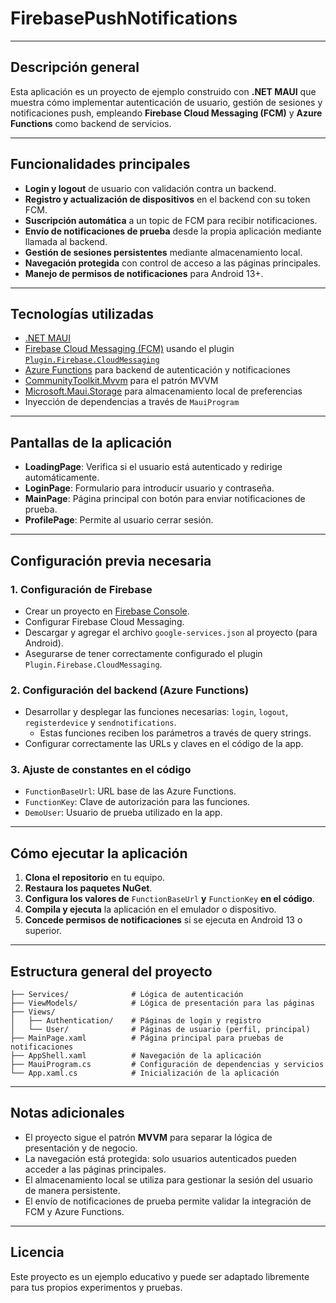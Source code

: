 # FirebasePushNotifications

---

## Descripción general

Esta aplicación es un proyecto de ejemplo construido con **.NET MAUI** que muestra cómo implementar autenticación de usuario, gestión de sesiones y notificaciones push, empleando **Firebase Cloud Messaging (FCM)** y **Azure Functions** como backend de servicios.

---

## Funcionalidades principales

- **Login y logout** de usuario con validación contra un backend.
- **Registro y actualización de dispositivos** en el backend con su token FCM.
- **Suscripción automática** a un topic de FCM para recibir notificaciones.
- **Envío de notificaciones de prueba** desde la propia aplicación mediante llamada al backend.
- **Gestión de sesiones persistentes** mediante almacenamiento local.
- **Navegación protegida** con control de acceso a las páginas principales.
- **Manejo de permisos de notificaciones** para Android 13+.

---

## Tecnologías utilizadas

- [.NET MAUI](https://learn.microsoft.com/dotnet/maui/)
- [Firebase Cloud Messaging (FCM)](https://firebase.google.com/docs/cloud-messaging) usando el plugin [`Plugin.Firebase.CloudMessaging`](https://github.com/Baseflow/Plugin.Firebase)
- [Azure Functions](https://azure.microsoft.com/en-us/products/functions/) para backend de autenticación y notificaciones
- [CommunityToolkit.Mvvm](https://learn.microsoft.com/dotnet/communitytoolkit/mvvm/) para el patrón MVVM
- [Microsoft.Maui.Storage](https://learn.microsoft.com/dotnet/api/microsoft.maui.storage) para almacenamiento local de preferencias
- Inyección de dependencias a través de `MauiProgram`

---

## Pantallas de la aplicación

- **LoadingPage**: Verifica si el usuario está autenticado y redirige automáticamente.
- **LoginPage**: Formulario para introducir usuario y contraseña.
- **MainPage**: Página principal con botón para enviar notificaciones de prueba.
- **ProfilePage**: Permite al usuario cerrar sesión.

---

## Configuración previa necesaria

### 1. Configuración de Firebase

- Crear un proyecto en [Firebase Console](https://console.firebase.google.com/).
- Configurar Firebase Cloud Messaging.
- Descargar y agregar el archivo `google-services.json` al proyecto (para Android).
- Asegurarse de tener correctamente configurado el plugin `Plugin.Firebase.CloudMessaging`.

### 2. Configuración del backend (Azure Functions)

- Desarrollar y desplegar las funciones necesarias: `login`, `logout`, `registerdevice` y `sendnotifications`.
    - Estas funciones reciben los parámetros a través de query strings.
- Configurar correctamente las URLs y claves en el código de la app.

### 3. Ajuste de constantes en el código

- `FunctionBaseUrl`: URL base de las Azure Functions.
- `FunctionKey`: Clave de autorización para las funciones.
- `DemoUser`: Usuario de prueba utilizado en la app.

---

## Cómo ejecutar la aplicación

1. **Clona el repositorio** en tu equipo.
2. **Restaura los paquetes NuGet**.
3. **Configura los valores de** `FunctionBaseUrl` **y** `FunctionKey` **en el código**.
4. **Compila y ejecuta** la aplicación en el emulador o dispositivo.
5. **Concede permisos de notificaciones** si se ejecuta en Android 13 o superior.

---

## Estructura general del proyecto

```
├── Services/              # Lógica de autenticación
├── ViewModels/            # Lógica de presentación para las páginas
├── Views/
│   ├── Authentication/    # Páginas de login y registro
│   └── User/              # Páginas de usuario (perfil, principal)
├── MainPage.xaml          # Página principal para pruebas de notificaciones
├── AppShell.xaml          # Navegación de la aplicación
├── MauiProgram.cs         # Configuración de dependencias y servicios
└── App.xaml.cs            # Inicialización de la aplicación
```

---

## Notas adicionales

- El proyecto sigue el patrón **MVVM** para separar la lógica de presentación y de negocio.
- La navegación está protegida: solo usuarios autenticados pueden acceder a las páginas principales.
- El almacenamiento local se utiliza para gestionar la sesión del usuario de manera persistente.
- El envío de notificaciones de prueba permite validar la integración de FCM y Azure Functions.

---

## Licencia

Este proyecto es un ejemplo educativo y puede ser adaptado libremente para tus propios experimentos y pruebas.
